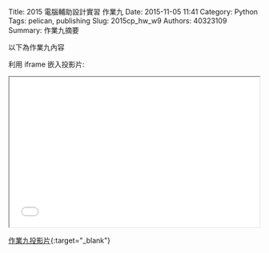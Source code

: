 Title: 2015 電腦輔助設計實習 作業九
Date: 2015-11-05 11:41
Category: Python
Tags: pelican, publishing
Slug: 2015cp_hw_w9
Authors: 40323109
Summary: 作業九摘要

以下為作業九內容

利用 iframe 嵌入投影片:

<iframe src="simplest9.html" width="500" height="300"></iframe>

[作業九投影片](simplest9.html){:target="_blank"}

